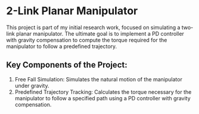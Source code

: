 # 2-Link Planar Manipulator
This project is part of my initial research work, focused on simulating a two-link planar manipulator. The ultimate goal is to implement a PD controller with gravity compensation to compute the torque required for the manipulator to follow a predefined trajectory.

## Key Components of the Project:
1) Free Fall Simulation: Simulates the natural motion of the manipulator under gravity.
2) Predefined Trajectory Tracking: Calculates the torque necessary for the manipulator to follow a specified path using a PD controller with gravity compensation.

